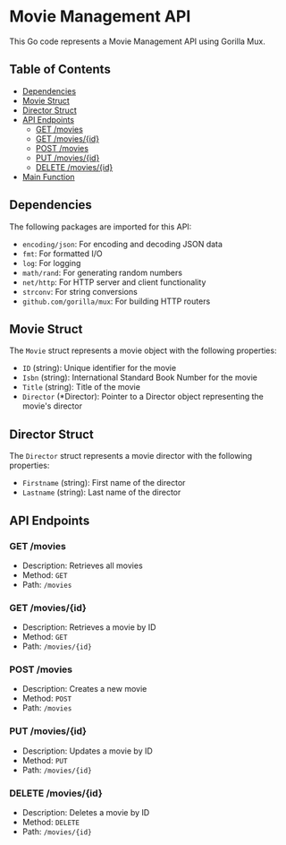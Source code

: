 # Movie Management API

This Go code represents a Movie Management API using Gorilla Mux.

## Table of Contents

- [Dependencies](#dependencies)
- [Movie Struct](#movie-struct)
- [Director Struct](#director-struct)
- [API Endpoints](#api-endpoints)
  - [GET /movies](#get-movies)
  - [GET /movies/{id}](#get-movie)
  - [POST /movies](#create-movie)
  - [PUT /movies/{id}](#update-movie)
  - [DELETE /movies/{id}](#delete-movie)
- [Main Function](#main-function)

## Dependencies

The following packages are imported for this API:

- `encoding/json`: For encoding and decoding JSON data
- `fmt`: For formatted I/O
- `log`: For logging
- `math/rand`: For generating random numbers
- `net/http`: For HTTP server and client functionality
- `strconv`: For string conversions
- `github.com/gorilla/mux`: For building HTTP routers

## Movie Struct

The `Movie` struct represents a movie object with the following properties:

- `ID` (string): Unique identifier for the movie
- `Isbn` (string): International Standard Book Number for the movie
- `Title` (string): Title of the movie
- `Director` (*Director): Pointer to a Director object representing the movie's director

## Director Struct

The `Director` struct represents a movie director with the following properties:

- `Firstname` (string): First name of the director
- `Lastname` (string): Last name of the director

## API Endpoints

### GET /movies

- Description: Retrieves all movies
- Method: `GET`
- Path: `/movies`

### GET /movies/{id}

- Description: Retrieves a movie by ID
- Method: `GET`
- Path: `/movies/{id}`

### POST /movies

- Description: Creates a new movie
- Method: `POST`
- Path: `/movies`

### PUT /movies/{id}

- Description: Updates a movie by ID
- Method: `PUT`
- Path: `/movies/{id}`

### DELETE /movies/{id}

- Description: Deletes a movie by ID
- Method: `DELETE`
- Path: `/movies/{id}`